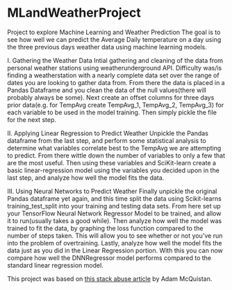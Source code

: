 # MLandWeatherProject
Project to explore Machine Learning and Weather Prediction
The goal is to see how well we can predict the Average Daily temperature on a day using the three previous days weather data using machine learning models.

I. Gathering the Weather Data
Intial gathering and cleaning of the data from personal weather stations using weatherunderground API. Difficulty was/is finding a weatherstation with a nearly complete data set over the range of dates you are looking to gather data from. From there the data is placed in a Pandas Dataframe and you clean the data of the null values(there will probably always be some). Next create an offset columns for three days prior data(e.g. for TempAvg create TempAvg_1, TempAvg_2, TempAvg_3) for each variable to be used in the model training. Then simply pickle the file for the next step.

II. Applying Linear Regression to Predict Weather
Unpickle the Pandas dataframe from the last step, and perform some statistical analysis to determine what variables correlate best to the TempAvg we are attempting to predict. From there wittle down the number of variables to only a few that are the most useful. Then using these variables and SciKit-learn create a basic linear-regression model using the variables you decided upon in the last step, and analyze how well the model fits the data.

III. Using Neural Networks to Predict Weather
Finally unpickle the original Pandas dataframe yet again, and this time split the data using Scikit-learns training_test_split into your training and testing data sets. From here set up your TensorFlow Neural Network Regressor Model to be trained, and allow it to run(usually takes a good while). Then analyze how well the model was trained to fit the data, by graphing the loss function compared to the number of steps taken. This will allow you to see whether or not you've run into the problem of overtraining. Lastly, analyze how well the model fits the data just as you did in the Linear Regression portion. With this you can now compare how  well the DNNRegressor model performs compared to the standard linear regression model. 

This project was based on [this stack abuse article](https://stackabuse.com/using-machine-learning-to-predict-the-weather-part-1/) by Adam McQuistan. 
